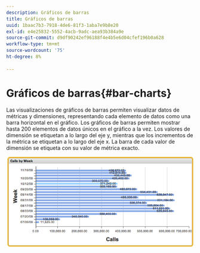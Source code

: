 ```yaml
---
description: Gráficos de barras
title: Gráficos de barras
uuid: 1baac7b3-7918-4de6-81f3-1aba7e9b8e20
exl-id: e4e25832-5552-4acb-9adc-aea93b384a9e
source-git-commit: d9df90242ef96188f4e4b5e6d04cfef196b0a628
workflow-type: tm+mt
source-wordcount: '75'
ht-degree: 8%

---
```


# Gráficos de barras{#bar-charts}

Las visualizaciones de gráficos de barras permiten visualizar datos de métricas y dimensiones, representando cada elemento de datos como una barra horizontal en el gráfico. Los gráficos de barras permiten mostrar hasta 200 elementos de datos únicos en el gráfico a la vez. Los valores de dimensión se etiquetan a lo largo del eje y, mientras que los incrementos de la métrica se etiquetan a lo largo del eje x. La barra de cada valor de dimensión se etiqueta con su valor de métrica exacto.

![](assets/bar_chart.png)
